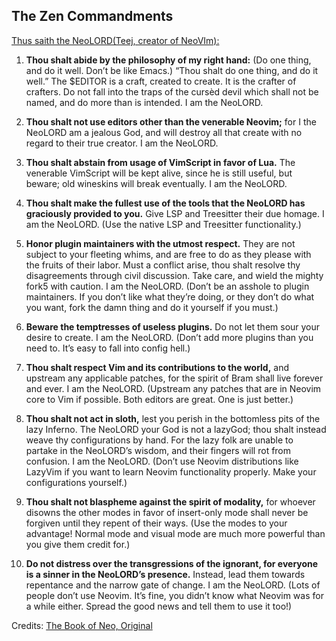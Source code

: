 ## The Zen Commandments

<ins>Thus saith the NeoLORD(Teej, creator of NeoVIm):</ins>

1. **Thou shalt abide by the philosophy of my right hand:** (Do one thing, and do it well. Don’t be like Emacs.)
   “Thou shalt do one thing, and do it well.” The $EDITOR is a craft, created to create. It is the crafter of crafters. Do not fall into the traps of the cursèd devil which shall not be named, and do more than is intended. I am the NeoLORD.

2. **Thou shalt not use editors other than the venerable Neovim;** for I the NeoLORD am a jealous God, and will destroy all that create with no regard to their true creator. I am the NeoLORD.

3. **Thou shalt abstain from usage of VimScript in favor of Lua.** The venerable VimScript will be kept alive, since he is still useful, but beware; old wineskins will break eventually. I am the NeoLORD.

4. **Thou shalt make the fullest use of the tools that the NeoLORD has graciously provided to you.** Give LSP and Treesitter their due homage. I am the NeoLORD. (Use the native LSP and Treesitter functionality.)

5. **Honor plugin maintainers with the utmost respect.** They are not subject to your fleeting whims, and are free to do as they please with the fruits of their labor. Must a conflict arise, thou shalt resolve thy disagreements through civil discussion. Take care, and wield the mighty fork5 with caution. I am the NeoLORD. (Don’t be an asshole to plugin maintainers. If you don’t like what they’re doing, or they don’t do what you want, fork the damn thing and do it yourself if you must.)

6. **Beware the temptresses of useless plugins.** Do not let them sour your desire to create. I am the NeoLORD. (Don’t add more plugins than you need to. It’s easy to fall into config hell.)

7. **Thou shalt respect Vim and its contributions to the world,** and upstream any applicable patches, for the spirit of Bram shall live forever and ever. I am the NeoLORD. (Upstream any patches that are in Neovim core to Vim if possible. Both editors are great. One is just better.)

8. **Thou shalt not act in sloth,** lest you perish in the bottomless pits of the lazy Inferno. The NeoLORD your God is not a lazyGod; thou shalt instead weave thy configurations by hand. For the lazy folk are unable to partake in the NeoLORD’s wisdom, and their fingers will rot from confusion. I am the NeoLORD. (Don’t use Neovim distributions like LazyVim if you want to learn Neovim functionality properly. Make your configurations yourself.)

9. **Thou shalt not blaspheme against the spirit of modality,** for whoever disowns the other modes in favor of insert-only mode shall never be forgiven until they repent of their ways. (Use the modes to your advantage! Normal mode and visual mode are much more powerful than you give them credit for.)

10. **Do not distress over the transgressions of the ignorant, for everyone is a sinner in the NeoLORD’s presence.** Instead, lead them towards repentance and the narrow gate of change. I am the NeoLORD. (Lots of people don’t use Neovim. It’s fine, you didn’t know what Neovim was for a while either. Spread the good news and tell them to use it too!)

Credits: [The Book of Neo, Original](https://snare.dev/musings/the-book-of-neo/)
